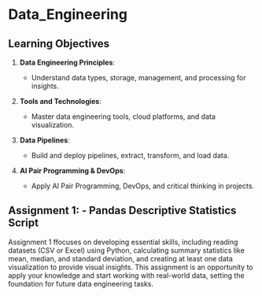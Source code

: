 # Data_Engineering

## Learning Objectives
1. **Data Engineering Principles**:
   - Understand data types, storage, management, and processing for insights.

2. **Tools and Technologies**:
   - Master data engineering tools, cloud platforms, and data visualization.

3. **Data Pipelines**:
   - Build and deploy pipelines, extract, transform, and load data.

4. **AI Pair Programming & DevOps**:
   - Apply AI Pair Programming, DevOps, and critical thinking in projects.

## Assignment 1: - Pandas Descriptive Statistics Script
Assignment 1 ffocuses on developing essential skills, including reading datasets (CSV or Excel) using Python, calculating summary statistics like mean, median, and standard deviation, and creating at least one data visualization to provide visual insights. This assignment is an opportunity to apply your knowledge and start working with real-world data, setting the foundation for future data engineering tasks.
